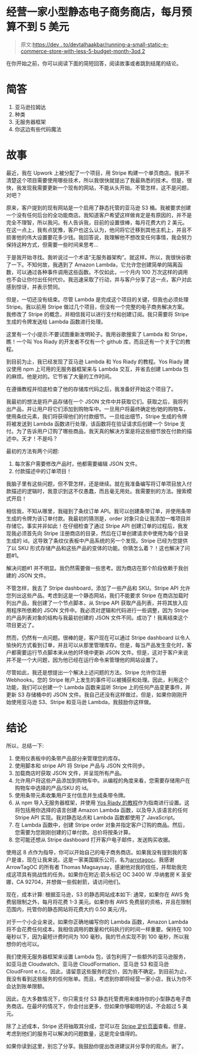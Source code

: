 # 经营一家小型静态电子商务商店，每月预算不到 5 美元

> 原文:[https://dev . to/devtalhaakbar/running-a-small-static-e-commerce-store-with-less-5-budget-month-3od 2](https://dev.to/devtalhaakbar/running-a-small-static-e-commerce-store-with-less-than-5-budget-per-month-3od2)

在你开始之前，你可以阅读下面的简短回答，阅读故事或者跳到结尾的结论。

# 简答

1.  亚马逊拉姆达
2.  种类
3.  无服务器框架
4.  你这边有些代码魔法

# 故事

最近，我在 Upwork 上被分配了一个项目，用 Stripe 构建一个单页商店。我并不清楚这个项目需要使用哪些技术，所以我很快就提出了我最熟悉的技术。但是，很快，我发现我需要更新一个现有的网站，不能从头开始。不管怎样，这不是问题，对吧？

原来，客户提到的现有网站是一个启用了静态托管的亚马逊 S3 桶。我被要求创建一个没有任何后台的全功能商店。我知道客户希望这样做肯定是有原因的，并不是完全不理智，所以我问。有人告诉我，目前的设置很棒，每月花费大约 2 美元。在这一点上，我有点犹豫，客户也这么认为，他问将它迁移到其他主机上，并且不损害他的伟大设置要花多少钱。我回答说，我理解他不想改变任何事情，我会努力保持这种方式，但需要一些时间来思考...

于是我开始寻找。我听说过一个术语“无服务器架构”。就这样。所以，我很快谷歌了一下。不知何故，我遇到了 Amazon Lambda，它允许您创建简单的隔离函数，可以通过各种事件调用这些函数。不仅如此，一个月内 100 万次这样的调用也不会让你付出任何代价。我迅速采取了行动，并与客户分享了这一点，客户对此感到惊讶，并表示赞同。

但是，一切还没有结束。尽管 Lambda 是完成这个项目的关键，但我也必须处理 Stripe。我以前用 Stripe 做过几个项目，但没有一个完整的电子商务解决方案。我修改了 Stripe 的概念，并相信我可以进行支付和创建订阅。我只需要将 Stripe 生成的令牌发送给 Lambda 函数进行处理。

这里有一个小提示:不要试图重新发明轮子。我用谷歌搜索了 Lambda 和 Stripe，瞧！一个叫 Yos Riady 的开发者不仅有一个 github 库，而且还有一个关于它的教程。

到目前为止，我已经发现了亚马逊 Lambda 和 Yos Riady 的教程。Yos Riady 建议使用 npm 上可用的无服务器框架来与 Lambda 交互，并省去创建 Lambda 包的麻烦。他是对的。它节省了大量的工作时间。

在遵循教程并彻底检查了他的存储库代码之后，我准备好开始这个项目了。

我最初的想法是将产品存储在一个 JSON 文件中并获取它们。获取之后，我将列出产品，并让用户将它们添加到购物车中。一旦用户将最终确定他/她的购物车，使用条纹元素，我们将获得他们的付款细节。一旦给出细节，Stripe 生成的令牌将被发送到 Lambda 函数进行处理，该函数将在验证请求后创建一个 Stripe 支付。为了告诉用户订购了哪些商品，我天真的解决方案是将这些细节放在付款的描述中。天才！不是吗？

最初的方法有两个问题:

1.  每次客户需要修改产品时，他都需要编辑 JSON 文件。
2.  付款描述中的订单项目！

我脑子里有这些问题，但不管怎样，还是继续。就在我准备编写将订单项目放入付款描述的逻辑时，我意识到这不仅愚蠢，而且毫无用处。我需要别的方法。搜索模式开启！

相信我，不知从哪里，我碰到了条纹订单 API。我可以创建条带订单，并使用条带生成的令牌为该订单付款。我最初的猜测是，order 对象只会让我添加一堆项目并存储它。事实并非如此！在仔细检查了通过 Stripe API 创建订单的过程后，我发现我必须首先向 Stripe 注册商店的目录，然后在订单创建请求中使用为每个目录生成的 id。这导致了条纹仪表板中产品系统的另一个发现。Stripe 已经为您提供了以 SKU 形式存储产品和这些产品的变体的功能。你猜怎么着？！这也解决了问题#1。

解决问题#1 并不明显。我仍然需要做一些思考。因为商店在那个阶段依赖于我创建的 JSON 文件。

不管怎样，我去了 Stripe dashboard，添加了一些产品和 SKU。Stripe API 允许您列出这些产品。考虑到这是一个静态网站，我们不能要求 Stripe 在商店加载时列出产品，我创建了一个节点脚本，从 Stripe API 获取产品列表，并将其放入应用程序所依赖的 JSON 文件中。我必须对逻辑和代码进行一些调整，因为 Stripe 的产品列表对象的结构与我最初创建的 JSON 文件不同。成功了！我离结束这个项目更近了。

然而，仍然有一点问题。很棒的是，客户现在可以通过 Stripe dashboard 以令人愉快的方式看到订单，并且可以从那里管理库存。但是，每当产品发生变化时，客户都需要运行节点脚本来从他的环境中更新 JSON 文件。但是，这对于客户来说并不是一个大问题，因为他已经在运行命令来管理他的网站设置了。

尽管如此，我还是想提出一个解决上述问题的方法。Stripe 允许你注册 Webhooks。您的 Stripe 帐户上发生的事件可以被捕获和处理。因此，利用这个功能，我们可以创建一个 Lambda 函数来监听 Stripe 上的任何产品变更事件，并更新 S3 存储桶中的 JSON 文件。我自己还没有这样做过，但是，如果你刚刚开始使用亚马逊 S3、Stripe 和亚马逊 Lambda，我鼓励你这样做。

# 结论

所以，总结一下:

1.  使用仪表板中的条带产品部分来管理您的库存。
2.  使用脚本和 stripe API 将 Stripe 产品与 JSON 文件同步。
3.  加载商店时获取 JSON 文件，并呈现所有产品。
4.  允许用户将这些产品添加到购物车中。从编程的角度来看，您需要存储用户在购物车中选择的产品/SKU 的 id。
5.  使用条带元素收集用户支付信息并生成条带令牌。
6.  从 npm 导入无服务器框架，并使用 [Yos Riady 的教程](https://yos.io/2017/06/22/serverless-stripe/)作为指南进行设置。这将包括用你选择的语言创建 Amazon Lambda 函数，以及导入该语言的任何 Stripe API 实现。我对静态站点和 Lambda 函数都使用了 JavaScript。
7.  在 Lambda 函数中，创建 Stripe order 对象并指定客户订购的商品。然后，您需要为您刚刚创建的订单付款。总价将按条计算。
8.  您可能还想从 Stripe dashboard 打开客户电子邮件，发送购买收据。

使用这 8 点作为指导，你可以开始自己的电子商务商店。如果我没有提到我的客户是谁，现在让我来说。这是一家美国娱乐公司，名为[arrotagoc](https://arrowtagoc.com/)。我感谢 ArrowTagOC 的所有者 Thomas Magsaysay，感谢他对我的信任，并帮助我完成这项具有挑战性的任务。如果你在附近:箭头标记 OC 3400 W .华纳套房 K 圣安娜，CA 92704，并想做一些假射箭，请访问他们。

现在，成本计算:
根据亚马逊，S3 的静态网站成本如下:
通常，如果你在 AWS 免费层限制之外，每月将花费 1-3 美元。如果你有 AWS 免费层的资格，并且在限制范围内，托管你的静态网站将花费大约 0.50 美元/月。

对于一个小企业来说，如果你正确地编写你的 Lambda 函数，Amazon Lambda 将不会花费任何成本。我相信调用的数量和代码执行的时间一样重要。保持在 100 毫秒以下，因为最短计费时间为 100 毫秒。我的节点实现不到 100 毫秒，所以我想你的也可以。

我们使用无服务器框架来设置 Lambda 包，该包利用了一些额外的亚马逊服务，如亚马逊 Cloudwatch、亚马逊 CloudFormation、亚马逊 S3 和亚马逊 CloudFront e.t.c。因此，请留意这些服务的定价，因为我不确定。到目前为止，我没有看到这些服务的任何账单。而且，考虑到你即将经营一家小店，我认为你不会达到账单限额。

因此，在大多数情况下，你只需支付 S3 静态托管费用来维持你的小型静态电子商务商店。在最坏的情况下，你会付出更多，但如果你够聪明的话，不会超过 5 美元。

除了上述成本，Stripe 还将抽取其分成，您可以在 [Stripe 定价页面](https://stripe.com/ie/pricing)查看。但是，考虑到他们的服务可以解决的问题数量，这是完全值得的。

如果你读到这里，别忘了分享。我鼓励你提出改进建议并分享你的观点。谢了。
